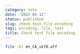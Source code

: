 ```yaml
---
category: note
date: '2022-05-12'
status: published
slug: check-text-file-encoding
tags: encoding, file, text
title: Check text file encoding
---
```


```sh
file -bi en_CA_utf8.aff
```
